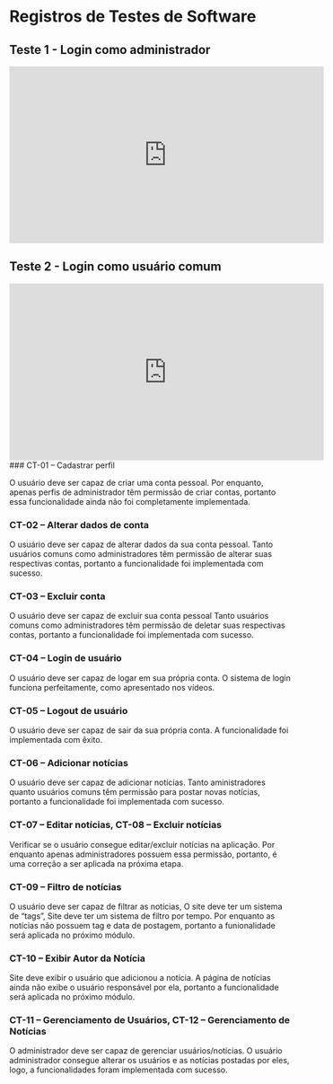 # Registros de Testes de Software

## Teste 1 - Login como administrador

<iframe width="560" height="315" src="https://www.youtube.com/embed/v1dX0oBW0GA?si=_tark9heHb9jC8ZI" title="YouTube video player" frameborder="0" allow="accelerometer; autoplay; clipboard-write; encrypted-media; gyroscope; picture-in-picture; web-share" allowfullscreen> </iframe>

## Teste 2 - Login como usuário comum

<iframe width="560" height="315" src="https://www.youtube.com/embed/v4ZaojLUV_o?si=pApiJDKAPvR1k-7F" title="YouTube video player" frameborder="0" allow="accelerometer; autoplay; clipboard-write; encrypted-media; gyroscope; picture-in-picture; web-share" allowfullscreen> </iframe>
### CT-01 – Cadastrar perfil

O usuário deve ser capaz de criar uma conta pessoal.
Por enquanto, apenas perfis de administrador têm permissão de criar contas, portanto essa funcionalidade ainda não foi completamente implementada.

### CT-02 – Alterar dados de conta

O usuário deve ser capaz de alterar dados da sua conta pessoal.
Tanto usuários comuns como administradores têm permissão de alterar suas respectivas contas, portanto a funcionalidade foi implementada com sucesso.

### CT-03 – Excluir conta

O usuário deve ser capaz de excluir sua conta pessoal
Tanto usuários comuns como administradores têm permissão de deletar suas respectivas contas, portanto a funcionalidade foi implementada com sucesso.

### CT-04 – Login de usuário

O usuário deve ser capaz de logar em sua própria conta.
O sistema de login funciona perfeitamente, como apresentado nos vídeos.

### CT-05 – Logout de usuário

O usuário deve ser capaz de sair da sua própria conta.
A funcionalidade foi implementada com êxito.

### CT-06 – Adicionar notícias

O usuário deve ser capaz de adicionar notícias.
Tanto aministradores quanto usuários comuns têm permissão para postar novas notícias, portanto a funcionalidade foi implementada com sucesso.

### CT-07 – Editar notícias, CT-08 – Excluir notícias

Verificar se o usuário consegue editar/excluir notícias na aplicação.
Por enquanto apenas administradores possuem essa permissão, portanto, é uma correção a ser aplicada na próxima etapa.

### CT-09 – Filtro de notícias

O usuário deve ser capaz de filtrar as notícias, O site deve ter um sistema de “tags”, Site deve ter um sistema de filtro por tempo.
Por enquanto as notícias não possuem tag e data de postagem, portanto a funionalidade será aplicada no próximo módulo.

### CT-10 – Exibir Autor da Notícia

Site deve exibir o usuário que adicionou a notícia.
A página de notícias ainda não exibe o usuário responsável por ela, portanto a funcionalidade será aplicada no próximo módulo.

### CT-11 – Gerenciamento de Usuários, CT-12 – Gerenciamento de Notícias

O administrador deve ser capaz de gerenciar usuários/notícias.
O usuário administrador consegue alterar os usuários e as notícias postadas por eles, logo, a funcionalidades foram implementada com sucesso.
